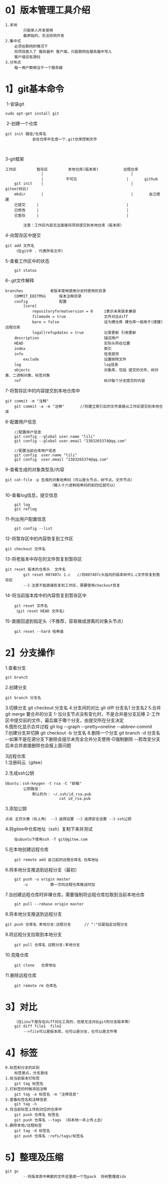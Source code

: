 # 0】版本管理工具介绍

```
1.本地
		只能单人开发使用
		最原始的，无法协同开发	
2.集中式
	必须在联网的情况下
	将项目放入了 服务器中 客户端，只能联网在服务器中写入
	客户端没有源码
3.分布式
	每一用户都相当于一个服务器
```

# 1】git基本命令

​	1-安装git		

```
sudo apt-get install git
```

​	2-创建一个仓库	

```
git init 路径/仓库名
			会在仓库中生成一个.git仓库控制文件
```

​			

3-git框架
	

```
工作区			暂存区			本地仓库(版本库)			远程仓库
				|								 		|
				|          不可见                		|		github
	git init	|                                		|		gitee(码云)
	mkdir		|                                		|		自己搭建
	已提交		|                                		|
	已修改		|                                		|
	已暂存		|                                		|
	
		注意：工作区内容无法直接将项目提交到本地仓库（版本库）
```

4-向暂存区中提交	

```
git add 文件名
	（在git中 . 代表所有文件）	
```

5-查看工作区中的状态

```
	git status	
```

6-.git文件解释	

```
branches			老版本使用使用分支时使用的目录
	COMMIT_EDITMSG		版本注释目录
	config				配置
		[core]
			repositoryformatversion = 0		1表示未来版本兼容
			filemode = true					文件对比diff
			bare = false					设为裸仓库 裸仓库一般用于(搭建)远程仓库
			logallrefupdates = true			记录更新 引用更新
	description								描述用户
	HEAD									实际头所在位置
	index									索引
	info									信息提供
		exclude								设置排除文件
	log										log信息
	objects									对象库，包括 提交的文件、树对象、二进制对象、标签对象
	ref										标识每个分支提交的内容
```

7-将暂存区中的内容提交到本地仓库中	

```
git commit -m "注释"
	git commit -a -m "注释"		//将建立索引后的文件直接从工作区提交到本地仓库
```

8-配置用户信息

```
	//配置用户信息
	git config --global user.name "lili"
	git config --global user.email "2383265374@qq.com"
	
	//配置当前仓库用户信息
	git config  user.name "lili"
	git config  user.email "2383265374@qq.com"
```

9-查看生成的对象类型及/内容

```
git cat-file -p 生成的对象哈希码（可以是头节点，树节点，文件节点）
					（输入十六进制哈希码的前四位就可以）
```

10-查看log信息，提交信息

```
	git log
	git reflog	
```

11-列出用户配置信息

```
	git config --list	
```

12-将暂存区中的内容恢复到工作区

```
git checkout 文件名	
```

13-将老版本中存在的文件恢复到暂存区

```
git reset 版本的仓库头  文件名
		git reset 007407c 1.c	//将007407c头指向的版本树中1.c文件恢复到暂存区
		--》注意不能直接恢复到工作区，需要使用checkout恢复		
```

14-将当前版本库中的内容恢复到暂存区中

```
	git reset 文件名
	（git reset HEAD 文件名）
```

15-直接回退到指定头（不推荐，容易做成游离的对象头节点）

```
	git reset --hard 哈希值
```

# 2】分支操作

1.查看分支

```
git branch	
```

2.创建分支

```
git branch 分支名
```

3.切换分支
	git checkout 分支名
4.分支间的对比
	git diff 分支名1  分支名2	
5.合并
	git merge 要合并的分支
		1-当分支节点没有变化时，不是合并是分支后移
		2-工作区中提交前的文件，最后属于哪个分支，由提交所在分支决定		
6.图形化显示合并过程
	git log --graph --pretty=oneline --abbrev-commit	
7.创建分支并切换
	git checkout -b 分支名
8.删除一个分支
	git branch -d 分支名
		--如果不是在源分支下删除会提示未完全合并分支使用-D强制删除
		--若改变分支后未合并直接删除也会报上面问题

3远程仓库		
1.注册码云（gitee）

2.生成ssh公钥

```
Ubuntu：ssh-keygen -t rsa -C "邮箱"
		公钥路径：
			默认的为： ~/.ssh/id_rsa.pub
						cat id_rsa.pub
```

3.添加公钥

```
点击 主页头像（右上角） --》选择设置 --》选择安全设置 --》ssh公钥
```

4.将gitee中仓库地址（ssh）复制下来并测试

```
	在ubuntu下使用ssh -T git@gitee.com
```

5.在本地创建远程仓库

```
	git remote add 自己起的远程仓库名 仓库地址	
```

6.将本地分支推送到远程分支（最初）

```
	git push -u origin master 
		-u			第一次向远程仓库推送时加	
```

7.当创建远程仓库时非裸仓库，需要强制将远程仓库拉取到当前本地仓库

```
	git pull --rebase origin master	
```

8.将本地分支推送到远程分支

```
git push 仓库名 本地分支:远程分支		// ":"后是指定远程分支	
```

9.将远程分支拉取到本地分支

```
	git pull 仓库名 远程分支:本地分支	
```

10.克隆仓库

```
	git clone	仓库地址	
```

11.删除远程仓库

```
	git remote rm 仓库名
```

# 3】对比

```
	（在Linu下是存在diff对比工具的，但是无法对比git的分支版本等）
	git diff file1  file2
		-->file可以是版本库，也可以是分支，也可以是文件等		
```

# 4】标签

	0.标签和分支的区别
		标签是点，分支是线	
	1.给当前版本打标签
		git tag 标签名	
	2.打标签的时候添加注释
		git tag -a 标签名 -m "注释信息"
	3.查看标签名和注释信息
		git tag -n
	4.将当前标签上传到对应的仓库中
		git push 仓库名 标签名
		git push 仓库名 --tags	（将本地一并上传上去）
	5.删除本地/远程标签
		git tag -d 标签名
		git push 仓库名 :refs/tags/标签名

# 5】整理及压缩

```
git gc
		--将版本库中离散的文件这里成一个包pack	将树整理成idx
```

​		
​		
